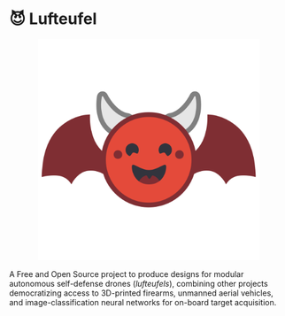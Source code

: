 # 😈 Lufteufel

<p align="center">
    <img src="lufteufel_logo.png" width="400" alt="Lufteufel logo">
</p>

A Free and Open Source project to produce designs for modular autonomous self-defense drones (*lufteufels*), combining other projects democratizing access to 3D-printed firearms, unmanned aerial vehicles, and image-classification neural networks for on-board target acquisition.
